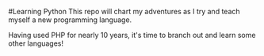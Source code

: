 #Learning Python
This repo will chart my adventures as I try and teach myself a new programming language.

Having used PHP for nearly 10 years, it's time to branch out and learn some other languages!

